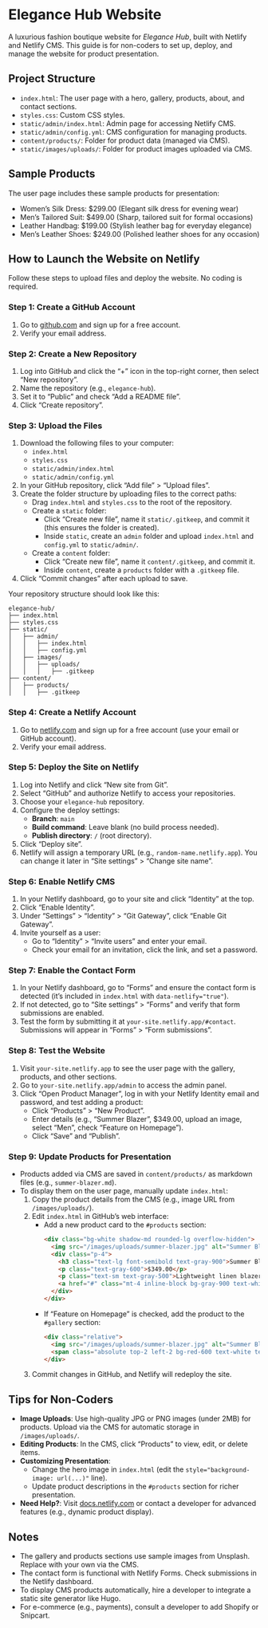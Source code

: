 # Elegance Hub Website

A luxurious fashion boutique website for *Elegance Hub*, built with Netlify and Netlify CMS. This guide is for non-coders to set up, deploy, and manage the website for product presentation.

## Project Structure
- `index.html`: The user page with a hero, gallery, products, about, and contact sections.
- `styles.css`: Custom CSS styles.
- `static/admin/index.html`: Admin page for accessing Netlify CMS.
- `static/admin/config.yml`: CMS configuration for managing products.
- `content/products/`: Folder for product data (managed via CMS).
- `static/images/uploads/`: Folder for product images uploaded via CMS.

## Sample Products
The user page includes these sample products for presentation:
- Women’s Silk Dress: $299.00 (Elegant silk dress for evening wear)
- Men’s Tailored Suit: $499.00 (Sharp, tailored suit for formal occasions)
- Leather Handbag: $199.00 (Stylish leather bag for everyday elegance)
- Men’s Leather Shoes: $249.00 (Polished leather shoes for any occasion)

## How to Launch the Website on Netlify
Follow these steps to upload files and deploy the website. No coding is required.

### Step 1: Create a GitHub Account
1. Go to [github.com](https://github.com) and sign up for a free account.
2. Verify your email address.

### Step 2: Create a New Repository
1. Log into GitHub and click the “+” icon in the top-right corner, then select “New repository”.
2. Name the repository (e.g., `elegance-hub`).
3. Set it to “Public” and check “Add a README file”.
4. Click “Create repository”.

### Step 3: Upload the Files
1. Download the following files to your computer:
   - `index.html`
   - `styles.css`
   - `static/admin/index.html`
   - `static/admin/config.yml`
2. In your GitHub repository, click “Add file” > “Upload files”.
3. Create the folder structure by uploading files to the correct paths:
   - Drag `index.html` and `styles.css` to the root of the repository.
   - Create a `static` folder:
     - Click “Create new file”, name it `static/.gitkeep`, and commit it (this ensures the folder is created).
     - Inside `static`, create an `admin` folder and upload `index.html` and `config.yml` to `static/admin/`.
   - Create a `content` folder:
     - Click “Create new file”, name it `content/.gitkeep`, and commit it.
     - Inside `content`, create a `products` folder with a `.gitkeep` file.
4. Click “Commit changes” after each upload to save.

Your repository structure should look like this:
```
elegance-hub/
├── index.html
├── styles.css
├── static/
│   ├── admin/
│   │   ├── index.html
│   │   ├── config.yml
│   ├── images/
│   │   ├── uploads/
│   │   │   ├── .gitkeep
├── content/
│   ├── products/
│   │   ├── .gitkeep
```

### Step 4: Create a Netlify Account
1. Go to [netlify.com](https://www.netlify.com) and sign up for a free account (use your email or GitHub account).
2. Verify your email address.

### Step 5: Deploy the Site on Netlify
1. Log into Netlify and click “New site from Git”.
2. Select “GitHub” and authorize Netlify to access your repositories.
3. Choose your `elegance-hub` repository.
4. Configure the deploy settings:
   - **Branch**: `main`
   - **Build command**: Leave blank (no build process needed).
   - **Publish directory**: `/` (root directory).
5. Click “Deploy site”.
6. Netlify will assign a temporary URL (e.g., `random-name.netlify.app`). You can change it later in “Site settings” > “Change site name”.

### Step 6: Enable Netlify CMS
1. In your Netlify dashboard, go to your site and click “Identity” at the top.
2. Click “Enable Identity”.
3. Under “Settings” > “Identity” > “Git Gateway”, click “Enable Git Gateway”.
4. Invite yourself as a user:
   - Go to “Identity” > “Invite users” and enter your email.
   - Check your email for an invitation, click the link, and set a password.

### Step 7: Enable the Contact Form
1. In your Netlify dashboard, go to “Forms” and ensure the contact form is detected (it’s included in `index.html` with `data-netlify="true"`).
2. If not detected, go to “Site settings” > “Forms” and verify that form submissions are enabled.
3. Test the form by submitting it at `your-site.netlify.app/#contact`. Submissions will appear in “Forms” > “Form submissions”.

### Step 8: Test the Website
1. Visit `your-site.netlify.app` to see the user page with the gallery, products, and other sections.
2. Go to `your-site.netlify.app/admin` to access the admin panel.
3. Click “Open Product Manager”, log in with your Netlify Identity email and password, and test adding a product:
   - Click “Products” > “New Product”.
   - Enter details (e.g., “Summer Blazer”, $349.00, upload an image, select “Men”, check “Feature on Homepage”).
   - Click “Save” and “Publish”.

### Step 9: Update Products for Presentation
- Products added via CMS are saved in `content/products/` as markdown files (e.g., `summer-blazer.md`).
- To display them on the user page, manually update `index.html`:
  1. Copy the product details from the CMS (e.g., image URL from `/images/uploads/`).
  2. Edit `index.html` in GitHub’s web interface:
     - Add a new product card to the `#products` section:
       ```html
       <div class="bg-white shadow-md rounded-lg overflow-hidden">
         <img src="/images/uploads/summer-blazer.jpg" alt="Summer Blazer" class="w-full h-64 object-cover">
         <div class="p-4">
           <h3 class="text-lg font-semibold text-gray-900">Summer Blazer</h3>
           <p class="text-gray-600">$349.00</p>
           <p class="text-sm text-gray-500">Lightweight linen blazer for warm weather.</p>
           <a href="#" class="mt-4 inline-block bg-gray-900 text-white px-4 py-2 rounded hover:bg-gray-700">View Details</a>
         </div>
       </div>
       ```
     - If “Feature on Homepage” is checked, add the product to the `#gallery` section:
       ```html
       <div class="relative">
         <img src="/images/uploads/summer-blazer.jpg" alt="Summer Blazer" class="w-full h-64 object-cover rounded">
         <span class="absolute top-2 left-2 bg-red-600 text-white text-xs px-2 py-1 rounded">Featured</span>
       </div>
       ```
  3. Commit changes in GitHub, and Netlify will redeploy the site.

## Tips for Non-Coders
- **Image Uploads**: Use high-quality JPG or PNG images (under 2MB) for products. Upload via the CMS for automatic storage in `/images/uploads/`.
- **Editing Products**: In the CMS, click “Products” to view, edit, or delete items.
- **Customizing Presentation**:
  - Change the hero image in `index.html` (edit the `style="background-image: url(...)"` line).
  - Update product descriptions in the `#products` section for richer presentation.
- **Need Help?**: Visit [docs.netlify.com](https://docs.netlify.com) or contact a developer for advanced features (e.g., dynamic product display).

## Notes
- The gallery and products sections use sample images from Unsplash. Replace with your own via the CMS.
- The contact form is functional with Netlify Forms. Check submissions in the Netlify dashboard.
- To display CMS products automatically, hire a developer to integrate a static site generator like Hugo.
- For e-commerce (e.g., payments), consult a developer to add Shopify or Snipcart.